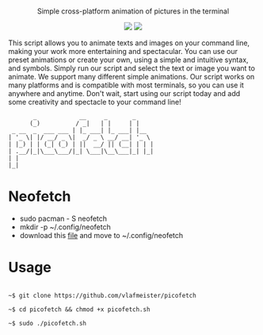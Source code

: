 #
<p align="center">Simple cross-platform animation of pictures in the terminal</p>

<p align="center">
<a href="./LICENSE.md"><img src="https://img.shields.io/badge/license-MIT-blue.svg"></a>
<a href="./LICENSE.md"><img src="https://img.shields.io/badge/Release-v1.0.0-blue"></a>
</p>


This script allows you to animate texts and images on your command line, making your work more entertaining and spectacular. You can use our preset animations or create your own, using a simple and intuitive syntax, and symbols.
Simply run our script and select the text or image you want to animate. We support many different simple animations.
Our script works on many platforms and is compatible with most terminals, so you can use it anywhere and anytime. Don't wait, start using our script today and add some creativity and spectacle to your command line!


```
       _            __     _       _
      (_)          / _|   | |     | |
 _ __  _  ___ ___ | |_ ___| |_ ___| |__
| '_ \| |/ __/ _ \|  _/ _ \ __/ __| '_ \
| |_) | | (_| (_) | ||  __/ || (__| | | |
| .__/|_|\___\___/|_| \___|\__\___|_| |_|
| |
|_|

```
# Neofetch
- sudo pacman - S neofetch
- mkdir -p ~/.config/neofetch
- download this [file](https://github.com/vlafmeister/picofetch/blob/main/.config/neofetch/config.conf) and move to ~/.config/neofetch

# Usage

```

~$ git clone https://github.com/vlafmeister/picofetch

~$ cd picofetch && chmod +x picofetch.sh

~$ sudo ./picofetch.sh

```

